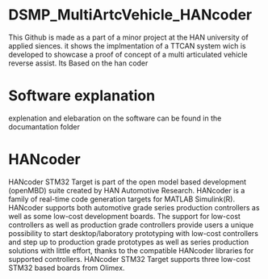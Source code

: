 # DSMP_MultiArtcVehicle_HANcoder

This Github is made as a part of a minor project at the HAN university of applied siences.
it shows the implmentation of a TTCAN system wich is developed to showcase a proof of concept of a multi articulated vehicle reverse assist.
Its Based on the han coder

# Software explanation

explenation and elebaration on the software can be found in the documantation folder


# HANcoder
HANcoder STM32 Target is part of the open model based development (openMBD)
suite created by HAN Automotive Research.
HANcoder is a family of real-time code generation targets for MATLAB Simulink(R).
HANcoder supports both automotive grade series production controllers as well
as some low-cost development boards. The support for low-cost controllers as
well as production grade controllers provide users a unique possibility to
start desktop/laboratory prototyping with low-cost controllers and step up to
production grade prototypes as well as series production solutions with little
effort, thanks to the compatible HANcoder libraries for supported controllers.
HANcoder STM32 Target supports three low-cost STM32 based boards from Olimex.
